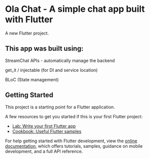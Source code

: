 # Ola Chat - A simple chat app built with Flutter

A new Flutter project.

## This app was built using:

StreamChat APIs - automatically manage the backend

get_it / injectable (for DI and service location)

BLoC (State management)

## Getting Started

This project is a starting point for a Flutter application.

A few resources to get you started if this is your first Flutter project:

- [Lab: Write your first Flutter app](https://docs.flutter.dev/get-started/codelab)
- [Cookbook: Useful Flutter samples](https://docs.flutter.dev/cookbook)

For help getting started with Flutter development, view the
[online documentation](https://docs.flutter.dev/), which offers tutorials,
samples, guidance on mobile development, and a full API reference.

